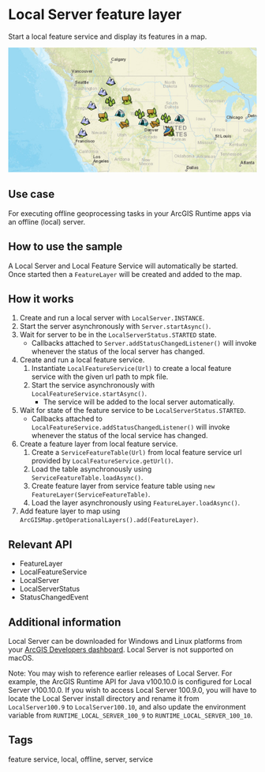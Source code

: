 # Local Server feature layer

Start a local feature service and display its features in a map.

![Image of local server feature layer](LocalServerFeatureLayer.png)

## Use case

For executing offline geoprocessing tasks in your ArcGIS Runtime apps via an offline (local) server.

## How to use the sample

A Local Server and Local Feature Service will automatically be started. Once started then a `FeatureLayer` will be created and added to the map.

## How it works

1. Create and run a local server with `LocalServer.INSTANCE`.
2. Start the server asynchronously with `Server.startAsync()`.
3. Wait for server to be in the  `LocalServerStatus.STARTED` state.
   * Callbacks attached to `Server.addStatusChangedListener()` will invoke whenever the status of the local server has changed.
4. Create and run a local feature service.
   1. Instantiate `LocalFeatureService(Url)` to create  a local feature service with the given url path to mpk file.
   2. Start the service asynchronously with `LocalFeatureService.startAsync()`.
      * The service will be added to the local server automatically.
5. Wait for state of the feature service to be `LocalServerStatus.STARTED`.
   * Callbacks attached to `LocalFeatureService.addStatusChangedListener()` will invoke whenever the status of the local service has changed.
6. Create a feature layer from local feature service.
   1. Create a `ServiceFeatureTable(Url)` from local feature service url provided by `LocalFeatureService.getUrl()`.
   2. Load the table asynchronously using `ServiceFeatureTable.loadAsync()`.
   3. Create feature layer from service feature table using `new FeatureLayer(ServiceFeatureTable)`.
   4. Load the layer asynchronously using `FeatureLayer.loadAsync()`.
7. Add feature layer to map using `ArcGISMap.getOperationalLayers().add(FeatureLayer)`.

## Relevant API

* FeatureLayer
* LocalFeatureService
* LocalServer
* LocalServerStatus
* StatusChangedEvent

## Additional information

Local Server can be downloaded for Windows and Linux platforms from your [ArcGIS Developers dashboard](https://developers.arcgis.com/java/local-server/install-local-server/). Local Server is not supported on macOS. 

Note: You may wish to reference earlier releases of Local Server. For example, the ArcGIS Runtime API for Java v100.10.0 is configured for Local Server v100.10.0. If you wish to access Local Server 100.9.0, you will have to locate the Local Server install directory and rename it from `LocalServer100.9` to `LocalServer100.10`, and also update the environment variable from `RUNTIME_LOCAL_SERVER_100_9` to `RUNTIME_LOCAL_SERVER_100_10`. 

## Tags

feature service, local, offline, server, service
